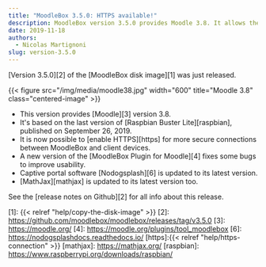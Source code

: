 ```yaml
---
title: "MoodleBox 3.5.0: HTTPS available!"
description: MoodleBox version 3.5.0 provides Moodle 3.8. It allows the activation of HTTPS and is based on the latest version of Raspbian.
date: 2019-11-18
authors:
  - Nicolas Martignoni
slug: version-3.5.0
---
```


[Version 3.5.0][2] of the [MoodleBox disk image][1] was just released.

{{< figure src="/img/media/moodle38.jpg" width="600" title="Moodle 3.8" class="centered-image" >}}

  - This version provides [Moodle][3] version 3.8.
  - It's based on the last version of [Raspbian Buster Lite][raspbian], published on September 26, 2019.
  - It is now possible to [enable HTTPS][https] for more secure connections between MoodleBox and client devices.
  - A new version of the [MoodleBox Plugin for Moodle][4] fixes some bugs to improve usability.
  - Captive portal software [Nodogsplash][6] is updated to its latest version.
  - [MathJax][mathjax] is updated to its latest version too.

See the [release notes on Github][2] for all info about this release.

 [1]: {{< relref "help/copy-the-disk-image" >}}
 [2]: https://github.com/moodlebox/moodlebox/releases/tag/v3.5.0
 [3]: https://moodle.org/
 [4]: https://moodle.org/plugins/tool_moodlebox
 [6]: https://nodogsplashdocs.readthedocs.io/
 [https]:{{< relref "help/https-connection" >}}
 [mathjax]: https://mathjax.org/
 [raspbian]: https://www.raspberrypi.org/downloads/raspbian/
